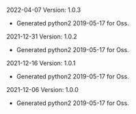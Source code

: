 2022-04-07 Version: 1.0.3
- Generated python2 2019-05-17 for Oss.

2021-12-31 Version: 1.0.2
- Generated python2 2019-05-17 for Oss.

2021-12-16 Version: 1.0.1
- Generated python2 2019-05-17 for Oss.

2021-12-06 Version: 1.0.0
- Generated python2 2019-05-17 for Oss.

